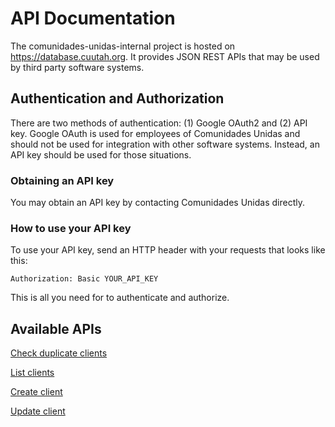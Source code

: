 # API Documentation

The comunidades-unidas-internal project is hosted on https://database.cuutah.org. It provides JSON REST APIs that may
be used by third party software systems.

## Authentication and Authorization

There are two methods of authentication: (1) Google OAuth2 and (2) API key. Google OAuth is used for employees of Comunidades Unidas
and should not be used for integration with other software systems. Instead, an API key should be used for those situations.

### Obtaining an API key

You may obtain an API key by contacting Comunidades Unidas directly.

### How to use your API key

To use your API key, send an HTTP header with your requests that looks like this:

```
Authorization: Basic YOUR_API_KEY
```

This is all you need for to authenticate and authorize.

## Available APIs

[Check duplicate clients](/docs/check-duplicate-client.md)

[List clients](/docs/list-clients.md)

[Create client](/docs/create-client.md)

[Update client](/docs/update-client.md)
